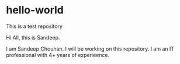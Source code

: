# hello-world
This is a test repository

Hi All, this is Sandeep.

I am Sandeep Chouhan. I will be working on this repository.
I am an IT professional with 4+ years of experieence.


